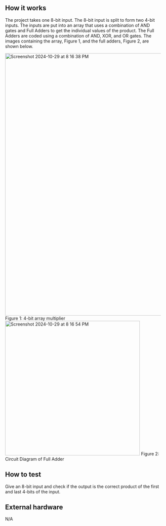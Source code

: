 <!---

This file is used to generate your project datasheet. Please fill in the information below and delete any unused
sections.

You can also include images in this folder and reference them in the markdown. Each image must be less than
512 kb in size, and the combined size of all images must be less than 1 MB.
-->

## How it works

The project takes one 8-bit input. The 8-bit input is split to form two 4-bit inputs. The inputs are put into an array that uses a combination of AND gates and Full Adders to get the individual values of the product. The Full Adders are coded using a combination of AND, XOR, and OR gates. The images containing the array, Figure 1, and the full adders, Figure 2, are shown below. 

<img width="850" alt="Screenshot 2024-10-29 at 8 16 38 PM" src="https://github.com/user-attachments/assets/64130c60-fd63-433f-9c40-c445be1a31ea">
Figure 1: 4-bit array multiplier

<img width="436" alt="Screenshot 2024-10-29 at 8 16 54 PM" src="https://github.com/user-attachments/assets/c14df7a8-e113-4d82-b77b-d3776fec9cfc">
Figure 2: Circuit Diagram of Full Adder

## How to test

Give an 8-bit input and check if the output is the correct product of the first and last 4-bits of the input.

## External hardware

N/A
